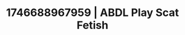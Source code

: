 ---
categories:
- Nude shadows
- AI-generated
- Eye contact kink
- Dirty whispers
- Erotic dream roleplay
- Slow strip tease
- ASMR
- Cosplay
image: /assets/images/1746688967959.jpg
layout: post
seo:
  description: Featured content with high-quality ABDL Play, Scat Fetish. HD images
    available.
  keywords: ABDL Play, Scat Fetish
  og_image: /assets/images/1746688967959.jpg
  schema_type: VisualArtwork
tags:
- ABDL Play
- '#1746688967959'
- Scat Fetish
title: 1746688967959 | ABDL Play Scat Fetish
---